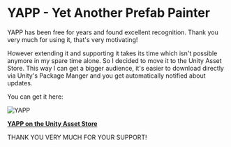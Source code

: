# YAPP - Yet Another Prefab Painter

YAPP has been free for years and found excellent recognition. Thank you very much for using it, that's very motivating!

However extending it and supporting it takes its time which isn't possible anymore in my spare time alone. So I decided to move it to the Unity Asset Store. This way I can get a bigger audience, it's easier to download directly via Unity's Package Manger and you get automatically notified about updates.

You can get it here:

![YAPP](https://user-images.githubusercontent.com/10963432/171987558-9a36cece-c04f-43d0-accc-0879706135a1.jpg)

**[YAPP on the Unity Asset Store](https://assetstore.unity.com/packages/tools/terrain/yapp-yet-another-prefab-painter-223381)**

THANK YOU VERY MUCH FOR YOUR SUPPORT!
